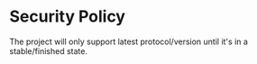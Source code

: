 # Security Policy

The project will only support latest protocol/version until it's in a stable/finished state.
